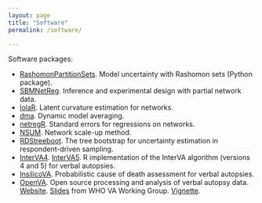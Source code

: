 ```yaml
---
layout: page
title: "Software"
permalink: /software/

---
```


Software packages:


+ [RashomonPartitionSets](https://github.com/AparaV/rashomon-partition-sets). Model uncertainty with Rashomon sets (Python package).
+ [SBMNetReg](https://github.com/SteveJWR/SBMNetReg). Inference and experimental design with partial network data.
+ [lolaR](https://github.com/SteveJWR/lolaR). Latent curvature estimation for networks. 
+ [dma](http://cran.stat.ucla.edu/web/packages/dma/). Dynamic model averaging.
+ [netregR](https://cran.r-project.org/web/packages/netregR/index.html). Standard errors for regressions on networks.
+ [NSUM](http://cran.r-project.org/web/packages/NSUM/index.html). Network scale-up method.
+ [RDStreeboot](https://cran.r-project.org/web/packages/RDStreeboot/index.html). The tree bootstrap for uncertainty estimation in respondent-driven sampling.
+ [InterVA4](http://cran.stat.ucla.edu/web/packages/InterVA4/). [InterVA5](http://cran.stat.ucla.edu/web/packages/InterVA5/). R implementation of the InterVA algorithm (versions 4 and 5) for verbal autopsies.
+ [InsilicoVA](https://cran.r-project.org/web/packages/InSilicoVA/index.html). Probabilistic cause of death assessment for verbal autopsies. 
+ [OpenVA](https://cran.r-project.org/web/packages/openVA/index.htm). Open source processing and analysis of verbal autopsy data. [Website](http://openva.net/openVA.html). [Slides](http://zehangli.com/talks/openVA-slides.html) from WHO VA Working Group. [Vignette](http://zehangli.com/openVA/openVA-vignette_2017.pdf).


